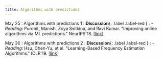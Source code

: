 ```yaml
---
title: Algorithms with predictions
---
```


May 25
: Algorithms with predictions 1
  : **Discussion**{: .label .label-red }
: - *Reading:* Purohit, Manish, Zoya Svitkina, and Ravi Kumar. "Improving online algorithms via ML predictions." NeurIPS'18. [[link]](https://papers.nips.cc/paper/2018/file/73a427badebe0e32caa2e1fc7530b7f3-Paper.pdf)

May 30
: Algorithms with predictions 2
  : **Discussion**{: .label .label-red }
: - *Reading:* Hsu, Chen-Yu, et al. "Learning-Based Frequency Estimation Algorithms."
ICLR'19. [[link]](https://par.nsf.gov/servlets/purl/10112257)
